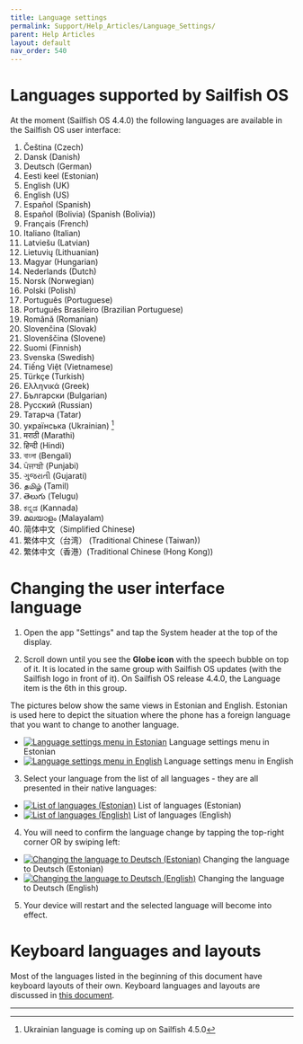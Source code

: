 ```yaml
---
title: Language settings
permalink: Support/Help_Articles/Language_Settings/
parent: Help Articles
layout: default
nav_order: 540
---
```



# Languages supported by Sailfish OS

At the moment (Sailfish OS 4.4.0) the following languages are available in the Sailfish OS user interface:

1.  Čeština (Czech)
2.  Dansk (Danish)
3.  Deutsch (German)
4.  Eesti keel (Estonian)
5.  English (UK)
6.  English (US)
7.  Español (Spanish)
8.  Español (Bolivia) (Spanish (Bolivia))
9.  Français (French)
10. Italiano (Italian)
11. Latviešu (Latvian)
12. Lietuvių (Lithuanian)
13. Magyar (Hungarian)
14. Nederlands (Dutch)
15. Norsk (Norwegian)
16. Polski (Polish)
17. Português (Portuguese)
18. Português Brasileiro (Brazilian Portuguese)
19. Română (Romanian)
20. Slovenčina (Slovak)
21. Slovenščina (Slovene)
22. Suomi (Finnish)
23. Svenska (Swedish)
24. Tiếng Việt (Vietnamese)
25. Türkçe (Turkish)
26. Ελληνικά (Greek)
27. Български (Bulgarian)
28. Русский (Russian)
29. Татарча (Tatar)
30. українська (Ukrainian) [^1]
31. मराठी (Marathi)
32. हिन्दी (Hindi)
33. বাংলা (Bengali)
34. ਪੰਜਾਬੀ (Punjabi)
35. ગુજરાતી (Gujarati)
36. தமிழ் (Tamil)
37. తెలుగు (Telugu)
38. ಕನ್ನಡ (Kannada)
39. മലയാളം (Malayalam)
40. 简体中文（Simplified Chinese)
41. 繁体中文（台湾） (Traditional Chinese (Taiwan))
42. 繁体中文（香港）(Traditional Chinese (Hong Kong))



# Changing the user interface language

1) Open the app "Settings" and tap the System header at the top of the display.

2) Scroll down until you see the **Globe icon** with the speech bubble on top of it. It is located in the same group with Sailfish OS updates (with the Sailfish logo in front of it). On Sailfish OS release 4.4.0, the Language item is the 6th in this group.

The pictures below show the same views in Estonian and English. Estonian is used here to depict the situation where the phone has a foreign language that you want to change to another language.

<div class="flex-images" markdown="1">

* <a href="Language_settings_est.png"><img src="Language_settings_est.png" alt="Language settings menu in Estonian"></a>
  <span class="md_figcaption">
    Language settings menu in Estonian
  </span>
* <a href="Language_settings_en.png"><img src="Language_settings_en.png" alt="Language settings menu in English"></a>
  <span class="md_figcaption">
    Language settings menu in English
  </span>
</div>



3) Select your language from the list of all languages - they are all presented in their native languages:

<div class="flex-images" markdown="1">

* <a href="Language_languages_est.png"><img src="Language_languages_est.png" alt="List of languages (Estonian)"></a>
  <span class="md_figcaption">
    List of languages (Estonian)
  </span>
* <a href="Language_languages_en.png"><img src="Language_languages_en.png" alt="List of languages (English)"></a>
  <span class="md_figcaption">
    List of languages (English)
  </span>
</div>



4) You will need to confirm the language change by tapping the top-right corner OR by swiping left:

<div class="flex-images" markdown="1">

* <a href="Language_change_est.png"><img src="Language_change_est.png" alt="Changing the language to Deutsch (Estonian)"></a>
  <span class="md_figcaption">
    Changing the language to Deutsch (Estonian)
  </span>
* <a href="Language_change_en.png"><img src="Language_change_en.png" alt="Changing the language to Deutsch (English)"></a>
  <span class="md_figcaption">
    Changing the language to Deutsch (English)
  </span>
</div>



5) Your device will restart and the selected language will become into effect.
  

# Keyboard languages and layouts

Most of the languages listed in the beginning of this document have keyboard layouts of their own.
Keyboard languages and layouts are discussed in [this document](https://docs.sailfishos.org/Support/Help_Articles/Text_Input_Settings/).

- - - - -
[^1]: Ukrainian language is coming up on Sailfish 4.5.0




